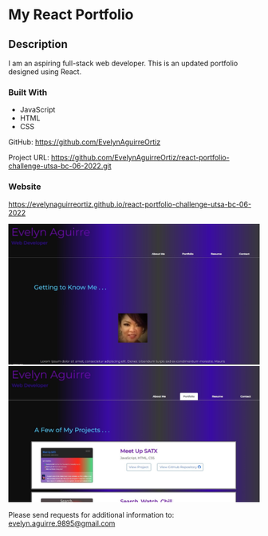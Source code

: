 # My React Portfolio

## Description

I am an aspiring full-stack web developer. This is an updated portfolio designed using React.

### Built With

- JavaScript
- HTML
- CSS

GitHub:
<https://github.com/EvelynAguirreOrtiz>

Project URL:
<https://github.com/EvelynAguirreOrtiz/react-portfolio-challenge-utsa-bc-06-2022.git>

### Website

https://evelynaguirreortiz.github.io/react-portfolio-challenge-utsa-bc-06-2022

![](./public/images/portfolio-screenshot.jpg)
![](./public/images/portfolio-screenshot2.jpg)

Please send requests for additional information to:
<evelyn.aguirre.9895@gmail.com>
